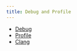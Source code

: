 ```yaml
---
title: Debug and Profile
---
```


- [Debug](/docs/debug+profile/debug/)
- [Profile](/docs/debug+profile/profile/)
- [Clang](/docs/debug+profile/clang/)
